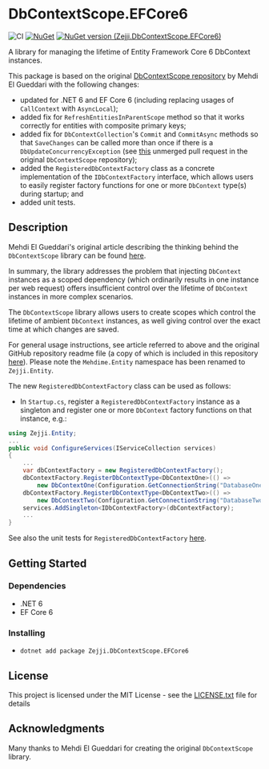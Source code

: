 # DbContextScope.EFCore6

![CI](https://github.com/zejji/DbContextScopeEFCore6/actions/workflows/dotnet.yml/badge.svg)
[![NuGet](https://img.shields.io/nuget/dt/Zejji.DbContextScope.EFCore6.svg)](https://www.nuget.org/packages/Zejji.DbContextScope.EFCore6)
[![NuGet version (Zejji.DbContextScope.EFCore6)](https://img.shields.io/nuget/v/Zejji.DbContextScope.EFCore6.svg?style=flat-square)](https://www.nuget.org/packages/Zejji.DbContextScope.EFCore6/)

A library for managing the lifetime of Entity Framework Core 6 DbContext instances.

This package is based on the original [DbContextScope repository](https://github.com/mehdime/DbContextScope) by Mehdi El Gueddari with the following changes:

- updated for .NET 6 and EF Core 6 (including replacing usages of `CallContext` with `AsyncLocal`);
- added fix for `RefreshEntitiesInParentScope` method so that it works correctly for entities with composite primary keys;
- added fix for `DbContextCollection`'s `Commit` and `CommitAsync` methods so that `SaveChanges` can be called more than once if there is a `DbUpdateConcurrencyException` (see [this](https://github.com/mehdime/DbContextScope/pull/31) unmerged pull request in the original `DbContextScope` repository);
- added the `RegisteredDbContextFactory` class as a concrete implementation of the `IDbContextFactory` interface, which allows users to easily register factory functions for one or more `DbContext` type(s) during startup; and
- added unit tests.

## Description

Mehdi El Gueddari's original article describing the thinking behind the `DbContextScope` library can be found [here](https://mehdi.me/ambient-dbcontext-in-ef6/).

In summary, the library addresses the problem that injecting `DbContext` instances as a scoped dependency (which ordinarily results in one instance per web request) offers insufficient control over the lifetime of `DbContext` instances in more complex scenarios.

The `DbContextScope` library allows users to create scopes which control the lifetime of ambient `DbContext` instances, as well giving control over the exact time at which changes are saved.

For general usage instructions, see article referred to above and the original GitHub repository readme file (a copy of which is included in this repository [here](./ORIGINAL_README.md)). Please note the `Mehdime.Entity` namespace has been renamed to `Zejji.Entity`.

The new `RegisteredDbContextFactory` class can be used as follows:

- In `Startup.cs`, register a `RegisteredDbContextFactory` instance as a singleton and register one or more `DbContext` factory functions on that instance, e.g.:
``` csharp
using Zejji.Entity;
...
public void ConfigureServices(IServiceCollection services)
{
    ...
    var dbContextFactory = new RegisteredDbContextFactory();
    dbContextFactory.RegisterDbContextType<DbContextOne>(() =>
        new DbContextOne(Configuration.GetConnectionString("DatabaseOne")));
    dbContextFactory.RegisterDbContextType<DbContextTwo>(() =>
        new DbContextTwo(Configuration.GetConnectionString("DatabaseTwo")));
    services.AddSingleton<IDbContextFactory>(dbContextFactory);
    ...
}
```

See also the unit tests for `RegisteredDbContextFactory` [here](./DbContextScope.Tests/RegisteredDbContextFactoryTests.cs).

## Getting Started

### Dependencies

- .NET 6
- EF Core 6

### Installing

- `dotnet add package Zejji.DbContextScope.EFCore6`

## License

This project is licensed under the MIT License - see the [LICENSE.txt](./DbContextScope/LICENSE.txt) file for details

## Acknowledgments

Many thanks to Mehdi El Gueddari for creating the original `DbContextScope` library.
